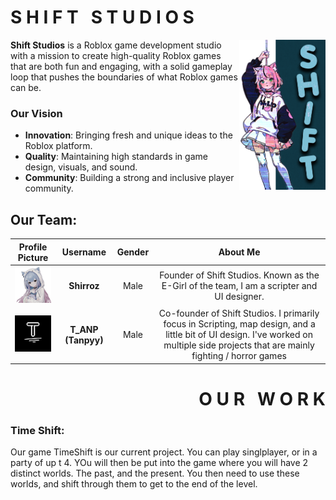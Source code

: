 <div class="shift-studios">
  <h1 align="left"><strong>S H I F T &nbsp; S T U D I O S</strong></h1>
</div>

<img align="right" src="assets/shiftVerticalAnime.png" height="240px"/> 

**Shift Studios** is a Roblox game development studio with a mission to
create high-quality Roblox games that are both fun and engaging, with a solid gameplay loop that pushes the boundaries
of what Roblox games can be.

### Our Vision
- **Innovation**: Bringing fresh and unique ideas to the Roblox platform.
- **Quality**: Maintaining high standards in game design, visuals, and sound.
- **Community**: Building a strong and inclusive player community.

## Our Team:

<table>
  <thead>
  <tr>
    <th>Profile Picture</th>
    <th>Username</th>
    <th>Gender</th>
    <th>About Me</th>
  </tr>
</thead>
<tbody>
    <tr>
      <td align="center">
        <img src="assets/profilePictures/shiroPFP.png" alt="Shirroz Profile Picture" width="100">
      </td>
      <td align="center"><strong>Shirroz</strong></td>
      <td align="center">Male</td>
      <td align="center">Founder of Shift Studios. Known as the E-Girl of the team, I am a scripter and UI designer.</td>
    </tr>
    <tr>
      <td align="center">
        <img src="assets/profilePictures/tanpPFP.png" alt="Tanpyy Profile Picture" width="100">
      </td>
      <td align="center"><strong>T_ANP (Tanpyy)</strong></td>
      <td align="center">Male</td>
      <td align="center">Co-founder of Shift Studios. I primarily focus in Scripting, map design, and a little bit of UI design. I've worked on multiple side projects that are mainly fighting / horror games</td>
    </tr>
  </tbody>
</table>


<div class="our-work">
  <h1 align="right"><strong>O U R &nbsp; W O R K</strong></h1>
</div>

### Time Shift:
Our game TimeShift is our current project. You can play singlplayer, or in a party of up t 4. YOu will then be put into the game where you will have 2 distinct worlds. The past, and the present. You then need to use these worlds, and shift through them to get to the end of the level.
